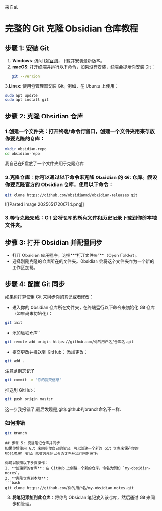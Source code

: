 来自ai.
# 完整的 Git 克隆 Obsidian 仓库教程

## 步骤 1: 安装 Git

1. **Windows**: 访问 [Git官网](https://git-scm.com/download/win)，下载并安装最新版本。
2. **macOS**: 打开终端并运行以下命令，如果没有安装，终端会提示你安装 Git：
```bash
   git --version
```

  3.**Linux**: 使用包管理器安装 Git。例如，在 Ubuntu 上使用：
```bash
sudo apt update
sudo apt install git
```
## 步骤 2: 克隆 Obsidian 仓库
### 1.**创建一个文件夹**：打开终端/命令行窗口，创建一个文件夹用来存放你要克隆的仓库：
```bash
mkdir obsidian-repo
cd obsidian-repo
```
我自己在F盘放了一个文件夹用于克隆仓库
### 3.**克隆仓库**：你可以通过以下命令来克隆 Obsidian 的 Git 仓库。假设你要克隆官方的 Obsidian 仓库，使用以下命令：
```bash
git clone https://github.com/obsidianmd/obsidian-releases.git
```
![[Pasted image 20250517200714.png]]
### 3.**等待克隆完成**：Git 会将仓库的所有文件和历史记录下载到你的本地文件夹。
## 步骤 3: 打开 Obsidian 并配置同步
- 打开 Obsidian 应用程序，选择**“打开文件夹”**（Open Folder）。
- 选择刚刚克隆的仓库所在的文件夹。Obsidian 会将这个文件夹作为一个新的工作区加载。
## 步骤 4: 配置 Git 同步
如果你打算使用 Git 来同步你的笔记或者修改：
- 进入你的 Obsidian 仓库所在文件夹，在终端运行以下命令来初始化 Git 仓库（如果尚未初始化）：
```bash
git init
```
- 添加远程仓库：
```bash
git remote add origin https://github.com/你的用户名/仓库名.git
```
- 提交更改并推送到 GitHub：
添加更改：
```bash
git add .
```
注意点别忘记了
```bash
git commit -m "你的提交信息"
```
推送到 GitHub：
```bash
git push origin master
```
这一步我报错了,最后发现是,git和github的branch命名不一样.
### 如何排错
```bash
git branch
```

```
## 步骤 5: 克隆笔记仓库并同步
如果你想使用 Git 来同步你自己的笔记，可以创建一个新的 Git 仓库来保存你的 Obsidian 笔记，或者克隆你已有的仓库并进行同步操作。

你可以按照以下步骤操作：
1. **创建新的仓库**：在 GitHub 上创建一个新的仓库，命名为例如 `my-obsidian-notes`。
2. **克隆仓库到本地**：
```bash
git clone https://github.com/你的用户名/my-obsidian-notes.git
```
3. **将笔记添加到此仓库**：将你的 Obsidian 笔记放入该仓库，然后通过 Git 来同步和管理。
